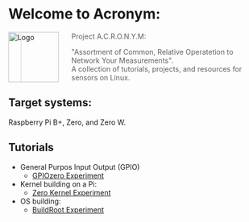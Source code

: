 # Welcome to Acronym:
<a href="https://socialartcasts.com/"><img src="https://socialartcasts.com/image/logo.png" alt="Logo" align="left" style="margin-right: 25px" height=100></a> 
> Project A.C.R.O.N.Y.M:
> 
>  "Assortment of Common, Relative Operatetion to Network Your Measurements". <BR> 
>  A collection of tutorials, projects, and resources for sensors on Linux.
>   

## Target systems:
Raspberry Pi B+, Zero, and Zero W.

## Tutorials

- General Purpos Input Output (GPIO)
  - [GPIOzero Experiment](https://github.com/Tearran/acronym/wiki/gpiozero-Experiment)
- Kernel building on a Pi: 
  - [Zero Kernel Experiment](https://github.com/Tearran/acronym/wiki/Zero-kernel-experiment)
- OS building: 
  - [BuildRoot Experiment](https://github.com/Tearran/acronym/wiki/Buildroot-Experiment)
